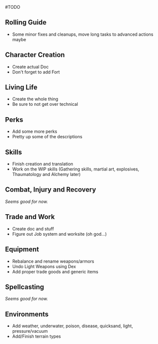 #TODO
## Rolling Guide
* Some minor fixes and cleanups, move long tasks to advanced actions maybe

## Character Creation
* Create actual Doc
* Don't forget to add Fort

## Living Life
* Create the whole thing
* Be sure to not get over technical

## Perks
* Add some more perks
* Pretty up some of the descriptions

## Skills
* Finish creation and translation
* Work on the WIP skills (Gathering skills, martial art, explosives, Thaumatology and Alchemy later)

## Combat, Injury and Recovery
*Seems good for now.*

## Trade and Work
* Create doc and stuff
* Figure out Job system and worksite (oh god...)

## Equipment
* Rebalance and rename weapons/armors
* Undo Light Weapons using Dex
* Add proper trade goods and generic items

## Spellcasting
*Seems good for now.*

## Environments
* Add weather, underwater, poison, disease, quicksand, light, pressure/vacuum
* Add/Finish terrain types